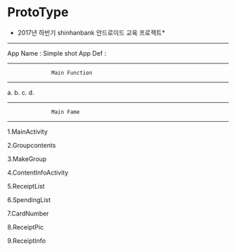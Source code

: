 # ProtoType
* 2017년 하반기 shinhanbank 안드로이드 교육 프로젝트*
***************************************************
App Name : Simple shot
App Def  : 
***************************************************
                  Main Function
***************************************************
a.
b.
c.
d.
***************************************************
                  Main Fame
***************************************************                  
1.MainActivity

2.Groupcontents

3.MakeGroup

4.ContentInfoActivity

5.ReceiptList

6.SpendingList

7.CardNumber

8.ReceiptPic

9.ReceiptInfo

